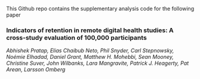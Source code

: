 This Github repo contains the supplementary analysis code for the following paper

### Indicators of retention in remote digital health studies: A cross-study evaluation of 100,000 participants
_Abhishek Pratap, Elias Chaibub Neto, Phil Snyder, Carl Stepnowsky, Noémie Elhadad, Daniel Grant, Matthew H. Mohebbi, Sean Mooney, Christine Suver, John Wilbanks, Lara Mangravite, Patrick J. Heagerty, Pat Arean, Larsson Omberg_
